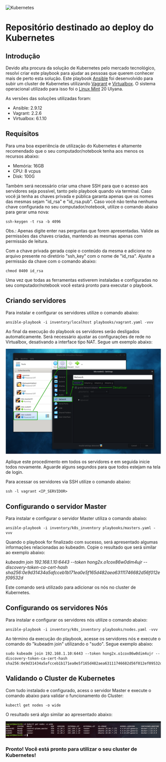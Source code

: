 ![Kubernetes](https://kubernetes.io/images/kubernetes-horizontal-color.png)
# Repositório destinado ao deploy do Kubernetes

## Introdução
Devido alta procura da solução de Kubernetes pelo mercado tecnológico, resolvi criar este playbook para ajudar as pessoas que querem conhecer mais de perto esta solução.
Este playbook [Ansible](https://www.ansible.com) foi desenvolvido para subir um cluster de Kubernetes utilizando [Vagrant](https://www.vagrantup.com) e [Virtualbox](https://www.virtualbox.org). O sistema operacional utilizado para isso foi o [Linux Mint](https://linuxmint.com) 20 Ulyana.

As versões das soluções utilizadas foram:

- Ansible: 2.9.12
- Vagrant: 2.2.6
- Virtualbox: 6.1.10

## Requisitos
Para uma boa experiência de utilização do Kubernetes é altamente recomendado que o seu computador/notebook tenha aos menos os recursos abaixo:

- Memória: 16GB
- CPU: 8 vcpus
- Disk: 100G

Também será necessário criar uma chave SSH para que o acesso aos servidores seja possível, tanto pelo playbook quando via terminal. Caso você já tenha as chaves privada e pública garanta apenas que os nomes das mesmas sejam "id_rsa" e "id_rsa.pub".
Caso você não tenha nenhuma chave configurada no seu computador/notebook, utilize o comando abaixo para gerar uma nova:

```
ssh-keygen -t rsa -b 4096
```

Obs.: Apenas digite enter nas perguntas que forem apresentadas. Valide as permissões das chaves criadas, mantendo as mesmas apenas com permissão de leitura.

Com a chave privada gerada copie o conteúdo da mesma e adicione no arquivo presente no diretório "ssh_key" com o nome de "id_rsa".
Ajuste a permissão da chave com o comando abaixo:

```
chmod 0400 id_rsa
```

Uma vez que todas as ferramentas estiverem instaladas e configuradas no seu computador/notebook você estará pronto para executar o playbook.


## Criando servidores
Para instalar e configurar os servidores utilize o comando abaixo:

```
ansible-playbook -i inventory/localhost playbooks/vagrant.yaml -vvv
```

Ao final da execução do playbook os servidores serão desligados automaticamente. Será necessário ajustar as configurações de rede no Virtualbox, desativando a interface tipo NAT. Segue um exemplo abaixo:

![](images/virtualbox_nat_interface.png)

Aplique este procedimento em todos os servidores e em seguida inicie todos novamente. Aguarde alguns segundos para que todos estejam na tela de login. 

Para acessar os servidores via SSH utilize o comando abaixo:

```
ssh -l vagrant <IP_SERVIDOR>
```

## Configurando o servidor Master
Para instalar e configurar o servidor Master utiliza o comando abaixo:

```
ansible-playbook -i inventory/k8s_inventory playbooks/masters.yaml -vvv
```

Quando o playbook for finalizado com sucesso, será apresentado algumas informações relacionadas ao kubeadm. Copie o resultado que será similar ao exemplo abaixo:

*kubeadm join 192.168.1.10:6443 --token hong2x.o1cox86w0dim4ujr --discovery-token-ca-cert-hash sha256:0e9d31434a5afcceb1b171ea0e5f165d482aea63111746682d56f012ef09532d*

Este comando será utilizado para adicionar os nós no cluster de Kubernetes.

## Configurando os servidores Nós
Para instalar e configurar os servidores nós utilize o comando abaixo:

```
ansible-playbook -i inventory/k8s_inventory playbooks/nodes.yaml -vvv
```

Ao término da execução do playbook, acesse os servidores nós e execute o comando do "kubeadm join" utilizando o "sudo". Segue exemplo abaixo:

```
sudo kubeadm join 192.168.1.10:6443 --token hong2x.o1cox86w0dim4ujr --discovery-token-ca-cert-hash sha256:0e9d31434a5afcceb1b171ea0e5f165d482aea63111746682d56f012ef09532d
```

## Validando o Cluster de Kubernetes
Com tudo instalado e configurado, acess o servidor Master e execute o comando abaixo para validar o funcionamento do Cluster:

```
kubectl get nodes -o wide
```
O resultado será algo similar ao apresentado abaixo:

![](images/kubectl_nodes.png)

### Pronto! Você está pronto para utilizar o seu cluster de Kubernetes!
